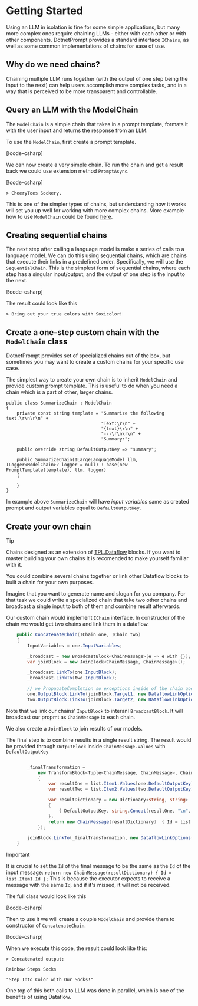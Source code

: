 # Getting Started

Using an LLM in isolation is fine for some simple applications, but many more complex ones require chaining LLMs - 
either with each other or with other components. 
DotnetPrompt provides a standard interface `IChains`, as well as some common implementations of chains for ease of use.

## Why do we need chains?

Chaining multiple LLM runs together (with the output of one step being the input to the next) can help users accomplish more complex tasks, 
and in a way that is perceived to be more transparent and controllable. 

## Query an LLM with the ModelChain

The `ModelChain` is a simple chain that takes in a prompt template, formats it with the user input and returns the response from an LLM.

To use the `ModelChain`, first create a prompt template.

[!code-csharp[](../../../test/DotnetPrompt.Tests.Examples/Chains/ChainsGettingStartedExamples.cs#Example_QueryLLM_Prompt)]

We can now create a very simple chain. To run the chain and get a result back we could use extension method `PromptAsync`.

[!code-csharp[](../../../test/DotnetPrompt.Tests.Examples/Chains/ChainsGettingStartedExamples.cs#Example_QueryLLM_Model)]

```text
> CheeryToes Sockery.
```

This is one of the simpler types of chains, but understanding how it works will set you up well for working with more complex chains.
More example how to use `ModelChain` could be found [here](./howto/model_chain.md).

## Creating sequential chains

The next step after calling a language model is make a series of calls to a language model. We can do this using sequential chains, 
which are chains that execute their links in a predefined order. Specifically, we will use the `SequentialChain`. 
This is the simplest form of sequential chains, where each step has a singular input/output, and the output of one step is the input to the next.

[!code-csharp[](../../../test/DotnetPrompt.Tests.Examples/Chains/CombinedChainExamples.cs#SequentialChain_Example)]

The result could look like this

```text
> Bring out your true colors with Soxicolor!
```

## Create a one-step custom chain with the `ModelChain` class

DotnetPrompt provides set of specialized chains out of the box, 
but sometimes you may want to create a custom chains for your specific use case. 

The simplest way to create your own chain is to inherit `ModelChain` and provide custom prompt template. 
This is useful to do when you need a chain which is a part of other, larger chains.

```charp
public class SummarizeChain : ModelChain
{
    private const string template = "Summarize the following text.\r\n\r\n" +
                                    "Text:\r\n" +
                                    "{text}\r\n" +
                                    "---\r\n\r\n" +
                                    "Summary:";

    public override string DefaultOutputKey => "summary";

    public SummarizeChain(ILargeLanguageModel llm, ILogger<ModelChain>? logger = null) : base(new PromptTemplate(template), llm, logger)
    {

    }
}
```

In example above `SummarizeChain` will have _input variables_ same as created prompt and output variables equal to `DefaultOutputKey`.

## Create your own chain

> [!TIP]
> Chains designed as an extension of [TPL.Dataflow](https://learn.microsoft.com/en-us/dotnet/standard/parallel-programming/dataflow-task-parallel-library) blocks.
> If you want to master building your own chains it is recomended to make yourself familiar with it.

You could combine several chains together or link other Dataflow blocks to built a chain for your own purposes. 

Imagine that you want to generate name and slogan for you company. For that task we could write a specialized chain that
take two other chains and broadcast a single input to both of them and combine result afterwards.

Our custom chain would implement `IChain` interface. In constructor of the chain we would get two chains and link them in a dataflow. 

```csharp
    public ConcatenateChain(IChain one, IChain two)
    {
        InputVariables = one.InputVariables;

        _broadcast = new BroadcastBlock<ChainMessage>(e => e with {}); 
        var joinBlock = new JoinBlock<ChainMessage, ChainMessage>();

        _broadcast.LinkTo(one.InputBlock);
        _broadcast.LinkTo(two.InputBlock);

        // we PropagateCompletion so exceptions inside of the chain goes forward
        one.OutputBlock.LinkTo(joinBlock.Target1, new DataflowLinkOptions() { PropagateCompletion = true }); 
        two.OutputBlock.LinkTo(joinBlock.Target2, new DataflowLinkOptions() { PropagateCompletion = true }); 
```

Note that we link our chains' `InputBlock` to interanl `BroadcastBlock`. It will broadcast our propmt as `ChainMessage` to each chain. 

We also create a `JoinBlock` to join results of our models.

The final step is to combine results in a single result string. The result would be provided through `OutputBlock` inside `ChainMessage.Values` with `DefaultOutputKey`

```csharp

        _finalTransformation =
            new TransformBlock<Tuple<ChainMessage, ChainMessage>, ChainMessage>(list =>
            {
                var resultOne = list.Item1.Values[one.DefaultOutputKey];
                var resultTwo = list.Item2.Values[two.DefaultOutputKey];

                var resultDictionary = new Dictionary<string, string>
                {
                    { DefaultOutputKey, string.Concat(resultOne, "\n", resultTwo) }
                };
                return new ChainMessage(resultDictionary)  { Id = list.Item1.Id };
            });

        joinBlock.LinkTo(_finalTransformation, new DataflowLinkOptions() { PropagateCompletion = true }); 
    }
```

> [!IMPORTANT]
> It is crucial to set the `Id` of the final message to be the same as the `Id` of the input message: `return new ChainMessage(resultDictionary) { Id = list.Item1.Id };`
> This is because the executor expects to receive a message with the same `Id`, and if it's missed, it will not be received. 

The full class would look like this

[!code-csharp[](../../../test/DotnetPrompt.Tests.Examples/Chains/CombinedChainExamples.cs#CustomChain_ConcatenateChain)]

Then to use it we will create a couple `ModelChain` and provide them to constructor of `ConcatenateChain`.

[!code-csharp[](../../../test/DotnetPrompt.Tests.Examples/Chains/CombinedChainExamples.cs#CustomChain_Example)]

When we execute this code, the result could look like this:

```text
> Concatenated output:

Rainbow Steps Socks

"Step Into Color with Our Socks!"
```

One top of this both calls to LLM was done in parallel, which is one of the benefits of using Dataflow.